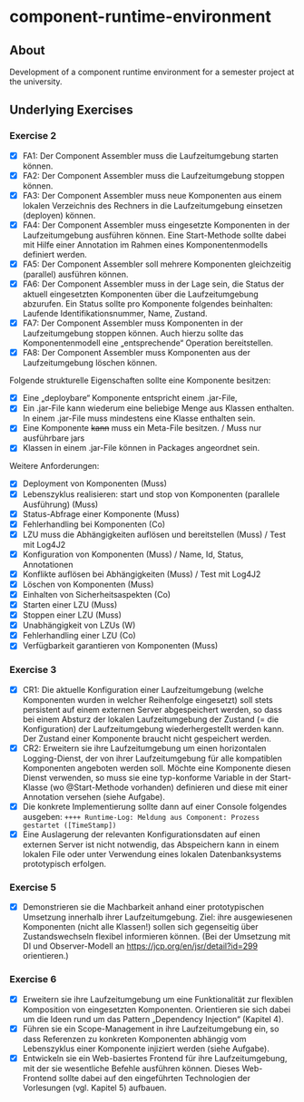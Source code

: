 # component-runtime-environment

## About

Development of a component runtime environment for a semester project at the university.

## Underlying Exercises

### Exercise 2
 
-   [X] FA1: Der Component Assembler muss die Laufzeitumgebung starten können.
-   [X] FA2: Der Component Assembler muss die Laufzeitumgebung stoppen können.
-   [X] FA3: Der Component Assembler muss neue Komponenten aus einem lokalen Verzeichnis des Rechners in die Laufzeitumgebung einsetzen (deployen) können.
-   [X] FA4: Der Component Assembler muss eingesetzte Komponenten in der Laufzeitumgebung ausführen können. Eine Start-Methode sollte dabei mit Hilfe einer Annotation im Rahmen eines Komponentenmodells definiert werden.
-   [X] FA5: Der Component Assembler soll mehrere Komponenten gleichzeitig (parallel) ausführen können.
-   [X] FA6: Der Component Assembler muss in der Lage sein, die Status der aktuell eingesetzten Komponenten über die Laufzeitumgebung abzurufen. Ein Status sollte pro Komponente folgendes beinhalten: Laufende Identifikationsnummer, Name, Zustand.
-   [X] FA7: Der Component Assembler muss Komponenten in der Laufzeitumgebung stoppen können. Auch hierzu sollte das Komponentenmodell eine „entsprechende“ Operation bereitstellen.
-   [X] FA8: Der Component Assembler muss Komponenten aus der Laufzeitumgebung löschen können.

Folgende strukturelle Eigenschaften sollte eine Komponente besitzen:

-   [X] Eine „deploybare“ Komponente entspricht einem .jar-File,
-   [X] Ein .jar-File kann wiederum eine beliebige Menge aus Klassen enthalten. In einem .jar-File muss mindestens eine Klasse enthalten sein.
-   [X] Eine Komponente ~~kann~~ muss ein Meta-File besitzen. / Muss nur ausführbare jars
-   [X] Klassen in einem .jar-File können in Packages angeordnet sein.

Weitere Anforderungen:

-   [X] Deployment von Komponenten (Muss)
-   [X] Lebenszyklus realisieren: start und stop von Komponenten (parallele Ausführung) (Muss)
-   [X] Status-Abfrage einer Komponente (Muss)
-   [X] Fehlerhandling bei Komponenten (Co)
-   [X] LZU muss die Abhängigkeiten auflösen und bereitstellen (Muss) / Test mit Log4J2
-   [X] Konfiguration von Komponenten (Muss) / Name, Id, Status, Annotationen
-   [X] Konflikte auflösen bei Abhängigkeiten (Muss) / Test mit Log4J2
-   [X] Löschen von Komponenten (Muss)
-   [X] Einhalten von Sicherheitsaspekten (Co)
-   [X] Starten einer LZU (Muss)
-   [X] Stoppen einer LZU (Muss)
-   [X] Unabhängigkeit von LZUs (W)
-   [X] Fehlerhandling einer LZU (Co)
-   [X] Verfügbarkeit garantieren von Komponenten (Muss)

### Exercise 3

-   [X] CR1: Die aktuelle Konfiguration einer Laufzeitumgebung (welche Komponenten wurden in welcher Reihenfolge eingesetzt) soll stets persistent auf einem externen Server abgespeichert werden, so dass bei einem Absturz der lokalen Laufzeitumgebung der Zustand (= die Konfiguration) der Laufzeitumgebung wiederhergestellt werden kann. Der Zustand einer Komponente braucht nicht gespeichert werden.
-   [X] CR2: Erweitern sie ihre Laufzeitumgebung um einen horizontalen Logging-Dienst, der von ihrer Laufzeitumgebung für alle kompatiblen Komponenten angeboten werden soll. Möchte eine Komponente diesen Dienst verwenden, so muss sie eine typ-konforme Variable in der Start-Klasse (wo @Start-Methode vorhanden) definieren und diese mit einer Annotation versehen (siehe Aufgabe).
-   [X] Die konkrete Implementierung sollte dann auf einer Console folgendes ausgeben: `++++ Runtime-Log: Meldung aus Component: Prozess gestartet ([TimeStamp])`
-   [X] Eine Auslagerung der relevanten Konfigurationsdaten auf einen externen Server ist nicht notwendig, das Abspeichern kann in einem lokalen File oder unter Verwendung eines lokalen Datenbanksystems prototypisch erfolgen.

### Exercise 5

-   [X] Demonstrieren sie die Machbarkeit anhand einer prototypischen Umsetzung innerhalb ihrer Laufzeitumgebung. Ziel: ihre ausgewiesenen Komponenten (nicht alle Klassen!) sollen sich gegenseitig über Zustandswechseln flexibel informieren können. (Bei der Umsetzung mit DI und Observer-Modell an <https://jcp.org/en/jsr/detail?id=299> orientieren.)

### Exercise 6

-   [X] Erweitern sie ihre Laufzeitumgebung um eine Funktionalität zur flexiblen Komposition von eingesetzten Komponenten. Orientieren sie sich dabei um die Ideen rund um das Pattern „Dependency Injection“ (Kapitel 4).
-   [X] Führen sie ein Scope-Management in ihre Laufzeitumgebung ein, so dass Referenzen zu konkreten Komponenten abhängig vom Lebenszyklus einer Komponente injiziert werden (siehe Aufgabe).
-   [X] Entwickeln sie ein Web-basiertes Frontend für ihre Laufzeitumgebung, mit der sie wesentliche Befehle ausführen können. Dieses Web-Frontend sollte dabei auf den eingeführten Technologien der Vorlesungen (vgl. Kapitel 5) aufbauen.